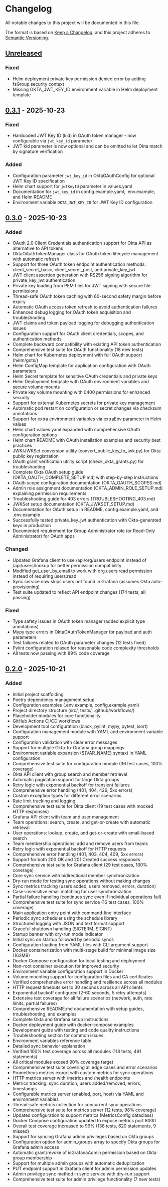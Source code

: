 # Changelog

All notable changes to this project will be documented in this file.

The format is based on [Keep a Changelog](https://keepachangelog.com/en/1.1.0/),
and this project adheres to [Semantic Versioning](https://semver.org/spec/v2.0.0.html).

## [Unreleased]

### Fixed
- Helm deployment private key permission denied error by adding fsGroup security context
- Missing OKTA_JWT_KEY_ID environment variable in Helm deployment template

## [0.3.1] - 2025-10-23

### Fixed
- Hardcoded JWT Key ID (kid) in OAuth token manager - now configurable via `jwt_key_id` parameter
- JWT kid parameter is now optional and can be omitted to let Okta match by signature verification

### Added
- Configuration parameter `jwt_key_id` in OktaOAuthConfig for optional JWT Key ID specification
- Helm chart support for `jwtKeyId` parameter in values.yaml
- Documentation for `jwt_key_id` in config.example.yaml, .env.example, and Helm README
- Environment variable `OKTA_JWT_KEY_ID` for JWT Key ID configuration

## [0.3.0] - 2025-10-23

### Added
- OAuth 2.0 Client Credentials authentication support for Okta API as alternative to API tokens
- OktaOAuthTokenManager class for OAuth token lifecycle management with automatic refresh
- Support for three OAuth token endpoint authentication methods: client_secret_basic, client_secret_post, and private_key_jwt
- JWT client assertion generation with RS256 signing algorithm for private_key_jwt authentication
- Private key loading from PEM files for JWT signing with secure file permissions
- Thread-safe OAuth token caching with 60-second safety margin before expiry
- Automatic OAuth access token refresh to avoid authentication failures
- Enhanced debug logging for OAuth token acquisition and troubleshooting
- JWT claims and token payload logging for debugging authentication issues
- Configuration support for OAuth client credentials, scopes, and authentication methods
- Complete backward compatibility with existing API token authentication
- Comprehensive test suite for OAuth functionality (18 new tests)
- Helm chart for Kubernetes deployment with full OAuth support (helm/gots/)
- Helm ConfigMap template for application configuration with OAuth parameters
- Helm Secret template for sensitive OAuth credentials and private keys
- Helm Deployment template with OAuth environment variables and secure volume mounts
- Private key volume mounting with 0400 permissions for enhanced security
- Support for external Kubernetes secrets for private key management
- Automatic pod restart on configuration or secret changes via checksum annotations
- Support for extra environment variables via extraEnv parameter in Helm values
- Helm chart values.yaml expanded with comprehensive OAuth configuration options
- Helm chart README with OAuth installation examples and security best practices
- JWK/JWKSet conversion utility (convert_public_key_to_jwk.py) for Okta public key registration
- OAuth grant verification utility script (check_okta_grants.py) for troubleshooting
- Complete Okta OAuth setup guide (OKTA_OAUTH_COMPLETE_SETUP.md) with step-by-step instructions
- OAuth scope configuration documentation (OKTA_OAUTH_SCOPES.md)
- Admin role assignment documentation (OKTA_ADMIN_ROLE_SETUP.md) explaining permission requirements
- Troubleshooting guide for 403 errors (TROUBLESHOOTING_403.md)
- JWKSet setup documentation (OKTA_JWKSET_SETUP.md)
- Documentation for OAuth setup in README, config.example.yaml, and .env.example
- Successfully tested private_key_jwt authentication with Okta-generated keys in production
- Documented requirement for Group Administrator role (or Read-Only Administrator) for OAuth apps

### Changed
- Updated Grafana client to use /api/org/users endpoint instead of /api/users/lookup for better permission compatibility
- Modified get_user_by_email to work with org.users:read permission instead of requiring users:read
- Sync service now skips users not found in Grafana (assumes Okta auto-provisioning)
- Test suite updated to reflect API endpoint changes (174 tests, all passing)

### Fixed
- Type safety issues in OAuth token manager (added explicit type annotations)
- Mypy type errors in OktaOAuthTokenManager for payload and auth parameters
- Test failures related to OAuth parameter changes (12 tests fixed)
- Pylint configuration relaxed for reasonable code complexity thresholds
- All tests now passing with 89% code coverage

## [0.2.0] - 2025-10-21

### Added
- Initial project scaffolding
- Poetry dependency management setup
- Configuration examples (.env.example, config.example.yaml)
- Project directory structure (src/, tests/, .github/workflows/)
- Placeholder modules for core functionality
- GitHub Actions CI/CD workflows
- Development tool configuration (black, pylint, mypy, pytest, isort)
- Configuration management module with YAML and environment variable support
- Configuration validation with clear error messages
- Support for multiple Okta-to-Grafana group mappings
- Environment variable expansion (${VAR_NAME} syntax) in YAML configuration
- Comprehensive test suite for configuration module (36 test cases, 100% coverage)
- Okta API client with group search and member retrieval
- Automatic pagination support for large Okta groups
- Retry logic with exponential backoff for transient failures
- Comprehensive error handling (401, 404, 429, 5xx errors)
- Custom exception types for different error scenarios
- Rate limit tracking and logging
- Comprehensive test suite for Okta client (19 test cases with mocked HTTP responses)
- Grafana API client with team and user management
- Team operations: search, create, and get-or-create with automatic retrieval
- User operations: lookup, create, and get-or-create with email-based search
- Team membership operations: add and remove users from teams
- Retry logic with exponential backoff for HTTP requests
- Comprehensive error handling (401, 403, 404, 409, 5xx errors)
- Support for both 200 OK and 201 Created success responses
- Comprehensive test suite for Grafana client (29 test cases, 100% coverage)
- Core sync service with bidirectional member synchronization
- Dry-run mode for testing sync operations without making changes
- Sync metrics tracking (users added, users removed, errors, duration)
- Case-insensitive email matching for user synchronization
- Partial failure handling (continues sync even if individual operations fail)
- Comprehensive test suite for sync service (16 test cases, 100% coverage)
- Main application entry point with command-line interface
- Periodic sync scheduler using the schedule library
- Structured logging with JSON and text format support
- Graceful shutdown handling (SIGTERM, SIGINT)
- Startup banner with dry-run mode indicator
- Initial sync on startup followed by periodic syncs
- Configuration loading from YAML files with CLI argument support
- Docker containerization with multi-stage build for minimal image size (162MB)
- Docker Compose configuration for local testing and deployment
- Non-root container execution for improved security
- Environment variable configuration support in Docker
- Volume mounting support for configuration files and CA certificates
- Verified comprehensive error handling and resilience across all modules
- HTTP request timeouts set to 30 seconds across all API clients
- Exponential backoff configured (2-60 seconds, 5 retry attempts)
- Extensive test coverage for all failure scenarios (network, auth, rate limits, partial failures)
- Comprehensive README.md documentation with setup guides, troubleshooting, and examples
- Complete Okta and Grafana setup instructions
- Docker deployment guide with docker-compose examples
- Development guide with testing and code quality instructions
- Troubleshooting section for common issues
- Environment variables reference table
- Detailed sync behavior explanation
- Verified 100% test coverage across all modules (118 tests, 491 statements)
- All critical modules exceed 90% coverage target
- Comprehensive test suite covering all edge cases and error scenarios
- Prometheus metrics export with custom metrics for sync operations
- HTTP metrics server with /metrics and /health endpoints
- Metrics tracking: sync duration, users added/removed, errors, timestamps
- Configurable metrics server (enabled, port, host) via YAML and environment variables
- Thread-safe metrics collection for concurrent sync operations
- Comprehensive test suite for metrics server (12 tests, 98% coverage)
- Updated configuration to support metrics (MetricsConfig dataclass)
- Docker Compose configuration updated to expose metrics port 8000
- Overall test coverage increased to 99% (138 tests, 620 statements, 9 missed)
- Support for syncing Grafana admin privileges based on Okta groups
- Configuration option for admin_groups array to specify Okta groups for Grafana admin access
- Automatic grant/revoke of isGrafanaAdmin permission based on Okta group membership
- Support for multiple admin groups with automatic deduplication
- PUT endpoint support in Grafana client for admin permission updates
- Admin privilege sync method in sync service with dry-run support
- Comprehensive test suite for admin privilege functionality (7 new tests)

[Unreleased]: https://github.com/cropalato/gots/compare/v0.3.1...HEAD
[0.3.1]: https://github.com/cropalato/gots/compare/v0.3.0...v0.3.1
[0.3.0]: https://github.com/cropalato/gots/compare/v0.2.0...v0.3.0
[0.2.0]: https://github.com/cropalato/gots/compare/v0.1.0...v0.2.0
